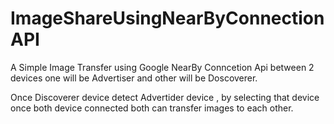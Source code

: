 # ImageShareUsingNearByConnectionAPI

A Simple Image Transfer using Google NearBy Conncetion Api
between 2 devices one will be Advertiser and other will be Doscoverer.

Once Discoverer device detect Advertider device , by selecting that device once 
both device connected both can transfer images to each other.
